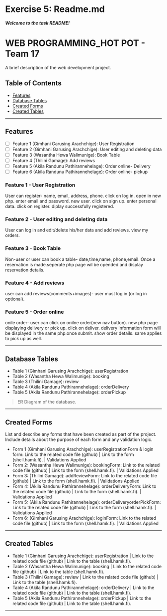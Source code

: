 # Exercise 5: Readme.md

***Welcome to the task README!***

# WEB PROGRAMMING_HOT POT - Team 17

A brief description of the web development project.

## Table of Contents
- [Features](#features)
- [Database Tables](#database-tables)
- [Created Forms](#created-forms)
- [Created Tables](#created-tables)

---

## Features

- [ ] Feature 1 (Gimhani Garusing Arachchige): User Registration
- [ ] Feature 2 (Gimhani Garusing Arachchige): User editing and deleting data
- [ ] Feature 3 (Wasantha Hewa Walimunige): Book Table
- [ ] Feature 4 (Thilini Gamage): Add reviews
- [ ] Feature 5 (Akila Randunu Pathirannehelage): Order online- Delivery
- [ ] Feature 6 (Akila Randunu Pathirannehelage): Order online- pickup

### Feature 1 - User Registration

User can register- name, email, address, phone. click on log in. open in new php. enter email and password. new user. click on sign up. enter personal data. click on register. diplay successfully registered.

### Feature 2 - User editing and deleting data

User can log in and edit/delete his/her data and add reviews. view my orders.

### Feature 3 - Book Table

Non-user or user can book a table- date,time,name, phone,email. Once a reservation is made.seperate php page wil be opended and display reservation details.

### Feature 4 - Add reviews

user can add reviews(comments+images)- user must log in (or log in optional).

### Feature 5 - Order online

onile order- user can click on onilne order(new nav button). new php page displaying delivery or pick up. click on deliver. delivery information form will be displayed in the same php.once submit. show order details. same applies to pick up as well.

---

## Database Tables

- Table 1 (Gimhani Garusing Arachchige): userRegistration
- Table 2 (Wasantha Hewa Walimunige): booking
- Table 3 (Thilini Gamage): review
- Table 4 (Akila Randunu Pathirannehelage): orderDelivery
- Table 5 (Akila Randunu Pathirannehelage): orderPickup

> ER Diagram of the database. 

---

## Created Forms

List and describe any forms that have been created as part of the project. Include details about the purpose of each form and any validation logic.

- Form 1 (Gimhani Garusing Arachchige): userRegistrationForm & login form: Link to the related code file (github) | Link to the form (shell.hamk.fi). | Validations Applied
- Form 2: (Wasantha Hewa Walimunige): bookingForm: Link to the related code file (github) | Link to the form (shell.hamk.fi).  | Validations Applied
- Form 3: (Thilini Gamage): addReviewForm: Link to the related code file (github) | Link to the form (shell.hamk.fi).  | Validations Applied
- Form 4: (Akila Randunu Pathirannehelage): orderDeliveryForm: Link to the related code file (github) | Link to the form (shell.hamk.fi).  | Validations Applied
- Form 5: (Akila Randunu Pathirannehelage): orderDeliveryorderPickForm: Link to the related code file (github) | Link to the form (shell.hamk.fi).  | Validations Applied
- Form 6: (Gimhani Garusing Arachchige): loginForm: Link to the related code file (github) | Link to the form (shell.hamk.fi).  | Validations Applied


---

## Created Tables


- Table 1 (Gimhani Garusing Arachchige): userRegistration | Link to the related code file (github) | Link to the table (shell.hamk.fi).
- Table 2 (Wasantha Hewa Walimunige): booking | Link to the related code file (github) | Link to the table (shell.hamk.fi).
- Table 3 (Thilini Gamage): review | Link to the related code file (github) | Link to the table (shell.hamk.fi).
- Table 4 (Akila Randunu Pathirannehelage): orderDelivery | Link to the related code file (github) | Link to the table (shell.hamk.fi).
- Table 5 (Akila Randunu Pathirannehelage): orderPickup | Link to the related code file (github) | Link to the table (shell.hamk.fi).

---

